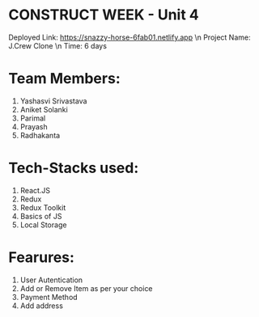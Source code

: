 # CONSTRUCT WEEK - Unit 4 
Deployed Link: https://snazzy-horse-6fab01.netlify.app \n
Project Name: J.Crew Clone \n
Time: 6 days 

# Team Members:
1. Yashasvi Srivastava
2. Aniket Solanki
3. Parimal
4. Prayash
5. Radhakanta

# Tech-Stacks used: 
1. React.JS
2. Redux
3. Redux Toolkit
4. Basics of JS
5. Local Storage

# Fearures: 
1. User Autentication
2. Add or Remove Item as per your choice
3. Payment Method
4. Add address
